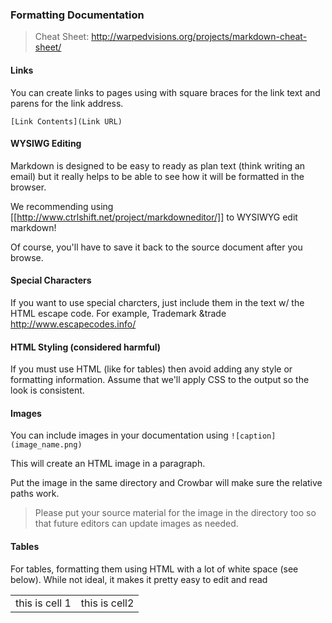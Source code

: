 ### Formatting Documentation 

> Cheat Sheet: http://warpedvisions.org/projects/markdown-cheat-sheet/

#### Links

You can create links to pages using with square braces for the link text and parens for the link address.

`[Link Contents](Link URL)`

#### WYSIWG Editing

Markdown is designed to be easy to ready as plan text (think writing an email) but it really helps to be able to see how it will be formatted in the browser.

We recommending using [[http://www.ctrlshift.net/project/markdowneditor/]] to WYSIWYG edit markdown!

Of course, you'll have to save it back to the source document after you browse.

#### Special Characters

If you want to use special charcters, just include them in the text w/ the HTML escape code.  For example, Trademark &trade 
http://www.escapecodes.info/

#### HTML Styling (considered harmful)

If you must use HTML (like for tables) then avoid adding any style or formatting information.  Assume that we'll apply CSS to the output so the look is consistent.

#### Images

You can include images in your documentation using `![caption](image_name.png)`

This will create an HTML image in a paragraph.

Put the image in the same directory and Crowbar will make sure the relative paths work.

> Please put your source material for the image in the directory too so that future editors can update images as needed.

#### Tables

For tables, formatting them using HTML with a lot of white space (see below).  While not ideal, it makes it pretty easy to edit and read

  <table>
    <tr>
      <td>this is cell 1</td>
      <td>this is cell2</td>
    </tr>
  </table>

